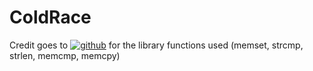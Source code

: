 # ColdRace

Credit goes to [![github](https://img.shields.io/badge/-@FlavioAMiceli-313131?style=flat-square&labelColor=313131&logo=github&logoColor=white&color=313131)](https://github.com/FlavioAMiceli/)
for the library functions used (memset, strcmp, strlen, memcmp, memcpy)
